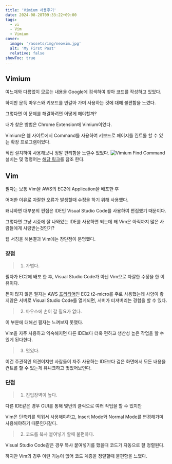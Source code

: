 ```yaml
---
title: 'Vimium 사용후기'
date: 2024-08-28T09:33:22+09:00
tags:
  - vi
  - Vim
  - Vimium
cover:
  image: '/assets/img/neovim.jpg'
  alt: 'My First Post'
  relative: false
showToc: true
---
```


## Vimium
여느때와 다름없이 모르는 내용을 Google에 검색하여 찾아 코드를 작성하고 있었다.

하지만 문득 마우스와 키보드를 번갈아 가며 사용하는 것에 대해 불편함을 느꼈다.

그렇다면 이 문제를 해결하려면 어떻게 해야할까?

내가 찾은 방법은 Chrome Extension에 Vimium이었다.

Vimium은 웹 사이트에서 Command를 사용하여 키보드로 페이지를 컨트롤 할 수 있는 확장 프로그램이었다.

직접 설치하여 사용해보니 정말 편리함을 느낄수 있었다.
![Vimium Find Command](/assets/posts/vim/vimium.png)
설치는 및 명령어는 [해당 링크](https://chromewebstore.google.com/detail/vimium/dbepggeogbaibhgnhhndojpepiihcmeb?hl=ko&pli=1)를 참조 한다.

## Vim
필자는 보통 Vim을 AWS의 EC2에 Application을 배포한 후

어떠한 이유로 자잘한 오류가 발생할때 수정을 하기 위해 사용했다.

왜냐하면 대부분의 편집은 IDE인 Visual Studio Code를 사용하여 편집했기 때문이다.

그렇다면 그냥 시중에 잘 나와있는 IDE를 사용하면 되는데 왜 Vim은 아직까지 많은 사람들에게 사랑받는것인가?

웹 서칭을 해본결과 Vim에는 장단점이 분명했다.

### 장점
> 1. 가볍다.

필자가 EC2에 배포 한 후, Visual Studio Code가 아닌 Vim으로 자잘한 수정을 한 이유이다.

돈이 많지 않은 필자는 AWS [프리티어](https://aws.amazon.com/ko/free/?all-free-tier.sort-by=item.additionalFields.SortRank&all-free-tier.sort-order=asc&awsf.Free%20Tier%20Types=*all&awsf.Free%20Tier%20Categories=categories%23compute)인 EC2 t2-micro를 주로 사용했는데 사양이 좋지않은 서버로 Visual Studio Code를 열게되면, 서버가 터져버리는 경험을 할 수 있다.

> 2. 마우스에 손이 갈 필요가 없다.

이 부분에 대해선 필자는 느껴보지 못했다.

Vim을 자주 사용하고 익숙해지면 다른 IDE보다 더욱 편하고 생산성 높은 작업을 할 수 있게 된다한다.

> 3. 멋있다.

이건 주관적인 의견이지만 사람들이 자주 사용하는 IDE보다 검은 화면에서 모든 내용을 컨트롤 할 수 있는게 유니크하고 멋있어보인다.

### 단점
> 1. 진입장벽이 높다.

다른 IDE같은 경우 GUI를 통해 몇번의 클릭으로 여러 작업을 할 수 있지만

Vim은 단축키를 외워서 사용해야하고, Insert Mode와 Normal Mode를 변경해가며 사용해야하기 때문인거같다.

> 2. 코드를 복사 붙여넣기 할때 불편하다.

Visual Studio Code같은 경우 복사 붙여넣기를 했을때 코드가 자동으로 잘 정렬된다.

하지만 Vim의 경우 이런 기능이 없어 코드 계층을 정렬할때 불편함을 느꼈다.